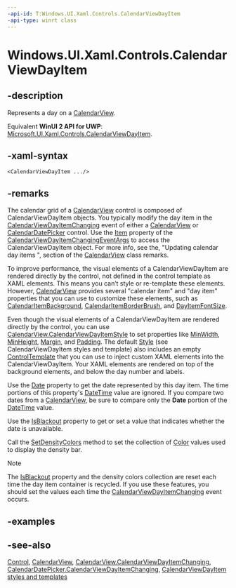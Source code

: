 ```yaml
---
-api-id: T:Windows.UI.Xaml.Controls.CalendarViewDayItem
-api-type: winrt class
---
```


<!-- Class syntax.
public class CalendarViewDayItem : Windows.UI.Xaml.Controls.Control, Windows.UI.Xaml.Controls.ICalendarViewDayItem
-->

# Windows.UI.Xaml.Controls.CalendarViewDayItem

## -description
Represents a day on a [CalendarView](calendarview.md).

Equivalent **WinUI 2 API for UWP**: [Microsoft.UI.Xaml.Controls.CalendarViewDayItem](/windows/winui/api/microsoft.ui.xaml.controls.calendarviewdayitem).

## -xaml-syntax
```xaml
<CalendarViewDayItem .../>
```


## -remarks
The calendar grid of a [CalendarView](calendarview.md) control is composed of CalendarViewDayItem objects. You typically modify the day item in the [CalendarViewDayItemChanging](calendarview_calendarviewdayitemchanging.md) event of either a [CalendarView](calendarview.md) or [CalendarDatePicker](calendardatepicker.md) control. Use the [Item](calendarviewdayitemchangingeventargs_item.md) property of the [CalendarViewDayItemChangingEventArgs](calendarviewdayitemchangingeventargs.md) to access the CalendarViewDayItem object. For more info, see the, "Updating calendar day items ", section of the [CalendarView](calendarview.md) class remarks.

To improve performance, the visual elements of a CalendarViewDayItem are rendered directly by the control, not defined in the control template as XAML elements. This means you can’t style or re-template these elements. However, [CalendarView](calendarview.md) provides several "calendar item" and "day item" properties that you can use to customize these elements, such as [CalendarItemBackground](calendarview_calendaritembackground.md), [CalendarItemBorderBrush](calendarview_calendaritemborderbrush.md), and [DayItemFontSize](calendarview_dayitemfontsize.md).

Even though the visual elements of a CalendarViewDayItem are rendered directly by the control, you can use [CalendarView.CalendarViewDayItemStyle](calendarview_calendarviewdayitemstyle.md) to set properties like [MinWidth](../windows.ui.xaml/frameworkelement_minwidth.md), [MinHeight](../windows.ui.xaml/frameworkelement_minheight.md), [Margin](../windows.ui.xaml/frameworkelement_margin.md), and [Padding](control_padding.md). The default [Style](../windows.ui.xaml/style.md) (see CalendarViewDayItem styles and template) also includes an empty [ControlTemplate](controltemplate.md) that you can use to inject custom XAML elements into the CalendarViewDayItem. Your XAML elements are rendered on top of the background elements, and below the day number and labels.

Use the [Date](calendarviewdayitem_date.md) property to get the date represented by this day item. The time portions of this property's [DateTime](/dotnet/api/system.datetime?view=dotnet-uwp-10.0&preserve-view=true) value are ignored. If you compare two dates from a [CalendarView](calendarview.md), be sure to compare only the **Date** portion of the [DateTime](/dotnet/api/system.datetime?view=dotnet-uwp-10.0&preserve-view=true) value.

Use the [IsBlackout](calendarviewdayitem_isblackout.md) property to get or set a value that indicates whether the date is unavailable.

Call the [SetDensityColors](calendarviewdayitem_setdensitycolors_669941734.md) method to set the collection of [Color](../windows.ui/color.md) values used to display the density bar.

> [!NOTE]
> The [IsBlackout](calendarviewdayitem_isblackout.md) property and the density colors collection are reset each time the day item container is recycled. If you use these features, you should set the values each time the [CalendarViewDayItemChanging](calendarview_calendarviewdayitemchanging.md) event occurs.

## -examples

## -see-also
[Control](control.md), [CalendarView](calendarview.md), [CalendarView.CalendarViewDayItemChanging](calendarview_calendarviewdayitemchanging.md), [CalendarDatePicker.CalendarViewDayItemChanging](calendardatepicker_calendarviewdayitemchanging.md), [CalendarViewDayItem styles and templates](/windows/uwp/design/controls-and-patterns/xaml-styles)
